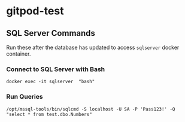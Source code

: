 # gitpod-test


## SQL Server Commands

Run these after the database has updated to access `sqlserver` docker container.

### Connect to SQL Server with Bash

```console
docker exec -it sqlserver  "bash"
```

### Run Queries

```console
/opt/mssql-tools/bin/sqlcmd -S localhost -U SA -P 'Pass123!' -Q "select * from test.dbo.Numbers"
```